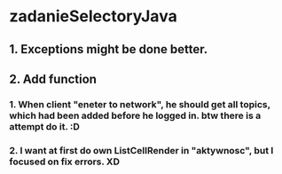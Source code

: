 # zadanieSelectoryJava

## 1. Exceptions might be done better.
## 2. Add function
### 1. When client "eneter to network", he should get all topics, which had been added before he logged in. btw there is a attempt do it. :D
### 2. I want at first do own ListCellRender in "aktywnosc", but I focused on fix errors. XD
